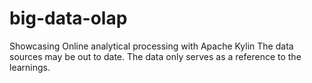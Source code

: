 # big-data-olap
Showcasing Online analytical processing with Apache Kylin
The data sources may be out to date. The data only serves as a reference to the learnings.
